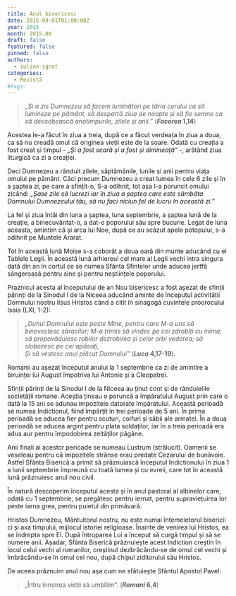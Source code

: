 ```yaml
---
title: Anul bisericesc
date: 2015-09-01T01:00:00Z
year: 2015
month: 2015-09
draft: false
featured: false
pinned: false
authors: 
  - iulian-ignat
categories:
  - Revistă
#tags:
---
```

> _„Și a zis Dumnezeu să facem luminători pe tăria cerului ca să lumineze pe pământ, să despartă ziua de noapte și să fie semne ca să deosebească anotimpurile, zilele și anii.”_ (**_Facerea_ 1,14**)
 
Acestea le-a făcut în ziua a treia, după ce a făcut verdeața în ziua a doua, ca să nu creadă omul că originea vieții este de la soare. Odată cu creația a fost creat și timpul - _„Și a fost seară și a fost și dimineață”_ -, arătând ziua liturgică ca zi a creației. 

Deci Dumnezeu a rânduit zilele, săptămânile, lunile și anii pentru viața omului pe pământ. Căci precum Dumnezeu a creat lumea în cele 6 zile și în a șaptea zi, pe care a sfințit-o, S-a odihnit, tot așa I-a poruncit omului zicând: _„Șase zile să lucrezi iar în ziua a șaptea care este sâmbăta Domnului Dumnezeului tău, să nu faci niciun fel de lucru în această zi.”_ 

La fel și ziua întâi din luna a șaptea, luna septembrie, a șaptea lună de la creație, a binecuvântat-o, a dat-o poporului său spre bucurie. Legat de luna aceasta, amintim că și arca lui Noe, după ce au scăzut apele potopului, s-a odihnit pe Muntele Ararat. 

Tot în această lună Moise s-a coborât a doua oară din munte aducând cu el Tablele Legii. În această lună arhiereul cel mare al Legii vechi intra singura dată din an în cortul ce se numea Sfânta Sfintelor unde aducea jertfă sângeroasă pentru sine și pentru neștiințele poporului.

Praznicul acesta al începutului de an Nou bisericesc a fost așezat de sfinții părinți de la Sinodul I de la Niceea aducând aminte de începutul activității Domnului nostru Iisus Hristos când a citit în sinagogă cuvintele proorocului Isaia (LXI, 1-2): 

> _„Duhul Domnului este peste Mine, pentru care M-a uns să binevestesc săracilor; M-a trimis să vindec pe cei zdrobiți cu inima; să propovăduiesc robilor dezrobirea și celor orbi vederea; să slobozesc pe cei apăsați,_   
> _Și să vestesc anul plăcut Domnului”_ (**_Luca_ 4,17-19**). 

Romanii au așezat începutul anului la 1 septembrie ca zi de amintire a biruinței lui August împotriva lui Antonie și a Cleopatrei.

Sfinții părinți de la Sinodul I de la Niceea au ținut cont și de rânduielile societății romane. Aceștia țineau o poruncă a împăratului August prin care o dată la 15 ani se adunau impozitele datorate împăratului. Această perioadă se numea Indictionul, fiind împărțit în trei perioade de 5 ani. În prima perioadă se aducea fier pentru scuturi, coifuri și săbii ale armatei. În a doua perioadă se aducea argint pentru plata soldaților, iar în a treia perioadă era adus aur pentru împodobirea zeităților păgâne.

Anii finali ai acestor perioade se numeau Lustrum (strălucit). Oamenii se veseleau pentru că impozitele strânse erau predate Cezarului de bunăvoie. Astfel Sfânta Biserică a primit să prăznuiască începutul Indictionului în ziua 1 a lunii septembrie împreună cu toată lumea și cu evreii, care tot în această lună prăznuiesc anul nou civil. 

În natură descoperim începutul acesta și în anul pastoral al albinelor care, odată cu 1 septembrie, se pregătesc pentru iernat, pentru supraviețuirea lor peste iarna grea, pentru puietul din primăvară. 

Hristos Dumnezeu, Mântuitorul nostru, nu este numai întemeietorul bisericii ci și axa timpului, mijlocul istoriei religioase. Înainte de venirea lui Hristos, ea se îndrepta spre El. După întruparea Lui a început să curgă timpul și să se numere anii. Așadar, Sfânta Biserică prăznuiește acest Indiction creștin în locul celui vechi al romanilor, creștinul dezbrăcându-se de omul cel vechi și îmbrăcându-se în omul cel nou, după chipul ziditorului său Hristos. 

De aceea prăznuim anul nou așa cum ne sfătuiește Sfântul Apostol Pavel: 
> „Întru înnoirea vieții să umblăm”. (**_Romani_ 6,4**)